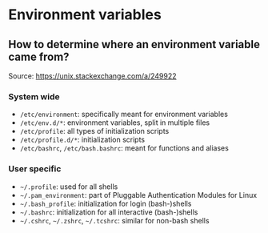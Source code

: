# Environment variables

## How to determine where an environment variable came from?

Source: <https://unix.stackexchange.com/a/249922>

### System wide

- `/etc/environment`: specifically meant for environment variables
- `/etc/env.d/*`: environment variables, split in multiple files
- `/etc/profile`: all types of initialization scripts
- `/etc/profile.d/*`: initialization scripts
- `/etc/bashrc`, `/etc/bash.bashrc`: meant for functions and aliases

### User specific

- `~/.profile`: used for all shells
- `~/.pam_environment`: part of Pluggable Authentication Modules for Linux
- `~/.bash_profile`: initialization for login (bash-)shells
- `~/.bashrc`: initialization for all interactive (bash-)shells
- `~/.cshrc`, `~/.zshrc`, `~/.tcshrc`: similar for non-bash shells
